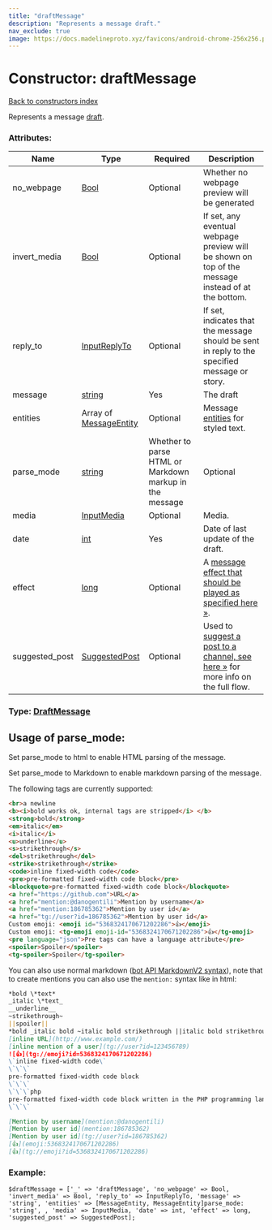 ```yaml
---
title: "draftMessage"
description: "Represents a message draft."
nav_exclude: true
image: https://docs.madelineproto.xyz/favicons/android-chrome-256x256.png
---
```

# Constructor: draftMessage  
[Back to constructors index](/API_docs/constructors/index.html)



Represents a message [draft](https://core.telegram.org/api/drafts).

### Attributes:

| Name     |    Type       | Required | Description |
|----------|---------------|----------|-------------|
|no\_webpage|[Bool](/API_docs/types/Bool.html) | Optional|Whether no webpage preview will be generated|
|invert\_media|[Bool](/API_docs/types/Bool.html) | Optional|If set, any eventual webpage preview will be shown on top of the message instead of at the bottom.|
|reply\_to|[InputReplyTo](/API_docs/types/InputReplyTo.html) | Optional|If set, indicates that the message should be sent in reply to the specified message or story.|
|message|[string](/API_docs/types/string.html) | Yes|The draft|
|entities|Array of [MessageEntity](/API_docs/types/MessageEntity.html) | Optional|Message [entities](https://core.telegram.org/api/entities) for styled text.|
|parse\_mode| [string](/API_docs/types/string.html) | Whether to parse HTML or Markdown markup in the message| Optional |
|media|[InputMedia](/API_docs/types/InputMedia.html) | Optional|Media.|
|date|[int](/API_docs/types/int.html) | Yes|Date of last update of the draft.|
|effect|[long](/API_docs/types/long.html) | Optional|A [message effect that should be played as specified here »](https://core.telegram.org/api/effects).|
|suggested\_post|[SuggestedPost](/API_docs/types/SuggestedPost.html) | Optional|Used to [suggest a post to a channel, see here »](https://core.telegram.org/api/suggested-posts) for more info on the full flow.|



### Type: [DraftMessage](/API_docs/types/DraftMessage.html)



## Usage of parse_mode:

Set parse_mode to html to enable HTML parsing of the message.  

Set parse_mode to Markdown to enable markdown parsing of the message.  

The following tags are currently supported:

```html
<br>a newline
<b><i>bold works ok, internal tags are stripped</i> </b>
<strong>bold</strong>
<em>italic</em>
<i>italic</i>
<u>underline</u>
<s>strikethrough</s>
<del>strikethrough</del>
<strike>strikethrough</strike>
<code>inline fixed-width code</code>
<pre>pre-formatted fixed-width code block</pre>
<blockquote>pre-formatted fixed-width code block</blockquote>
<a href="https://github.com">URL</a>
<a href="mention:@danogentili">Mention by username</a>
<a href="mention:186785362">Mention by user id</a>
<a href="tg://user?id=186785362">Mention by user id</a>
Custom emoji: <emoji id="5368324170671202286">👍</emoji>
Custom emoji: <tg-emoji emoji-id="5368324170671202286">👍</tg-emoji>
<pre language="json">Pre tags can have a language attribute</pre>
<spoiler>Spoiler</spoiler>
<tg-spoiler>Spoiler</tg-spoiler>
```

You can also use normal markdown ([bot API MarkdownV2 syntax](https://core.telegram.org/bots/api#markdownv2-style)), note that to create mentions you can also use the `mention:` syntax like in html:  

```markdown
*bold \*text*
_italic \*text_
__underline__
~strikethrough~
||spoiler||
*bold _italic bold ~italic bold strikethrough ||italic bold strikethrough spoiler||~ __underline italic bold___ bold*
[inline URL](http://www.example.com/)
[inline mention of a user](tg://user?id=123456789)
![👍](tg://emoji?id=5368324170671202286)
\`inline fixed-width code\`
\`\`\`
pre-formatted fixed-width code block
\`\`\`
\`\`\`php
pre-formatted fixed-width code block written in the PHP programming language
\`\`\`

[Mention by username](mention:@danogentili)
[Mention by user id](mention:186785362)
[Mention by user id](tg://user?id=186785362)
[👍](emoji:5368324170671202286)
[👍](tg://emoji?id=5368324170671202286)
```

### Example:

```
$draftMessage = ['_' => 'draftMessage', 'no_webpage' => Bool, 'invert_media' => Bool, 'reply_to' => InputReplyTo, 'message' => 'string', 'entities' => [MessageEntity, MessageEntity]parse_mode: 'string', , 'media' => InputMedia, 'date' => int, 'effect' => long, 'suggested_post' => SuggestedPost];
```  
